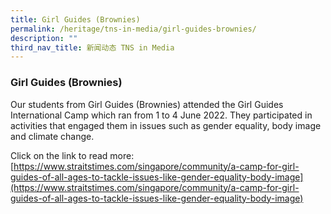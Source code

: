 ```yaml
---
title: Girl Guides (Brownies)
permalink: /heritage/tns-in-media/girl-guides-brownies/
description: ""
third_nav_title: 新闻动态 TNS in Media
---
```

### Girl Guides (Brownies)

Our students from Girl Guides (Brownies) attended the Girl Guides International Camp which ran from 1 to 4 June 2022. They participated in activities that engaged them in issues such as gender equality, body image and climate change.

Click on the link to read more:<br> 
[https://www.straitstimes.com/singapore/community/a-camp-for-girl-guides-of-all-ages-to-tackle-issues-like-gender-equality-body-image](https://www.straitstimes.com/singapore/community/a-camp-for-girl-guides-of-all-ages-to-tackle-issues-like-gender-equality-body-image)